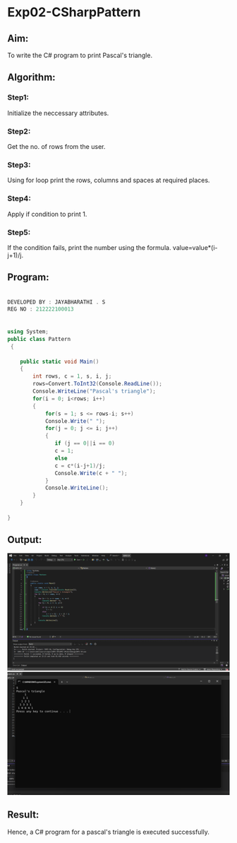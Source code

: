 # Exp02-CSharpPattern

## Aim:
To write the C# program to print Pascal's triangle.

## Algorithm:


### Step1:
Initialize the neccessary attributes.
### Step2:
Get the no. of rows from the user.
### Step3:
Using for loop print the rows, columns and spaces at required places.
### Step4:
Apply if condition to print 1.
### Step5:
If the condition fails, print the number using the formula. value=value*(i-j+1)/j.


## Program:

```C#

DEVELOPED BY : JAYABHARATHI . S
REG NO : 212222100013


using System;
public class Pattern
 {

    public static void Main() 
    {
        int rows, c = 1, s, i, j; 
        rows=Convert.ToInt32(Console.ReadLine());
        Console.WriteLine("Pascal's triangle");
        for(i = 0; i<rows; i++) 
        {
            for(s = 1; s <= rows-i; s++)
            Console.Write(" ");
            for(j = 0; j <= i; j++)
            {
               if (j == 0||i == 0)
               c = 1;
               else
               c = c*(i-j+1)/j;
               Console.Write(c + " ");
            }
            Console.WriteLine();
        }
    }
   
}

```

## Output:

![](./exp%202.2.png)
![](./exp%202.1.png)


## Result:

Hence, a C# program for a pascal's triangle is executed successfully.